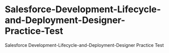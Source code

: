 # Salesforce-Development-Lifecycle-and-Deployment-Designer-Practice-Test
Salesforce Development-Lifecycle-and-Deployment-Designer Practice Test
